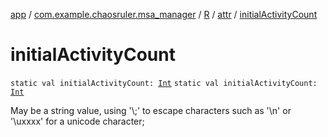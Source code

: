 [app](../../../index.md) / [com.example.chaosruler.msa_manager](../../index.md) / [R](../index.md) / [attr](index.md) / [initialActivityCount](.)

# initialActivityCount

`static val initialActivityCount: `[`Int`](https://kotlinlang.org/api/latest/jvm/stdlib/kotlin/-int/index.html)
`static val initialActivityCount: `[`Int`](https://kotlinlang.org/api/latest/jvm/stdlib/kotlin/-int/index.html)

May be a string value, using '\\;' to escape characters such as '\\n' or '\\uxxxx' for a unicode character;

